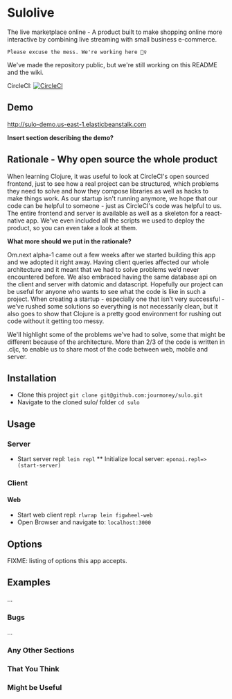 
# Sulolive
The live marketplace online - A product built to make shopping online more interactive by combining live streaming with small business e-commerce.

```
Please excuse the mess. We're working here 👷‍♀️
```

We've made the repository public, but we're still working on this README and the wiki.

CircleCI: [![CircleCI](https://circleci.com/gh/eponai/sulolive/tree/master.svg?style=svg&circle-token=d51f6b92f4dfb834f78b6550371a0588aa39d572)](https://circleci.com/gh/eponai/sulolive/tree/master)

## Demo

http://sulo-demo.us-east-1.elasticbeanstalk.com

**Insert section describing the demo?**

## Rationale - Why open source the whole product

When learning Clojure, it was useful to look at CircleCI's open sourced frontend, just to see how a real project can be structured, which problems they need to solve and how they compose libraries as well as hacks to make things work. As our startup isn't running anymore, we hope that our code can be helpful to someone - just as CircleCI's code was helpful to us. The entire frontend and server is available as well as a skeleton for a react-native app. We've even included all the scripts we used to deploy the product, so you can even take a look at them.

**What more should we put in the rationale?**

Om.next alpha-1 came out a few weeks after we started building this app and we adopted it right away. Having client queries affected our whole architecture and it meant that we had to solve problems we’d never encountered before. We also embraced having the same database api on the client and server with datomic and datascript. Hopefully our project can be useful for anyone who wants to see what the code is like in such a project. When creating a startup - especially one that isn’t very successful - we’ve rushed some solutions so everything is not necessarily clean, but it also goes to show that Clojure is a pretty good environment for rushing out code without it getting too messy.

We'll highlight some of the problems we've had to solve, some that might be different because of the architecture. More than 2/3 of the code is written in .cljc, to enable us to share most of the code between web, mobile and server.

## Installation

* Clone this project ```git clone git@github.com:jourmoney/sulo.git```
* Navigate to the cloned sulo/ folder ```cd sulo```

## Usage
### Server
* Start server repl: ```lein repl```
** Initialize local server: ```eponai.repl=> (start-server)```

### Client
#### Web
* Start web client repl: ```rlwrap lein figwheel-web```
* Open Browser and navigate to: ```localhost:3000```

## Options

FIXME: listing of options this app accepts.

## Examples

...

### Bugs

...

### Any Other Sections
### That You Think
### Might be Useful


